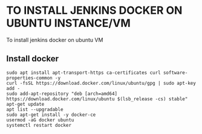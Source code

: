 # TO INSTALL JENKINS DOCKER ON UBUNTU INSTANCE/VM

To install jenkins docker on ubuntu VM

## Install docker

```
sudo apt install apt-transport-https ca-certificates curl software-properties-common -y
curl -fsSL https://download.docker.com/linux/ubuntu/gpg | sudo apt-key add -
sudo add-apt-repository "deb [arch=amd64] https://download.docker.com/linux/ubuntu $(lsb_release -cs) stable"
apt-get update
apt list --upgradable
sudo apt-get install -y docker-ce
usermod -aG docker ubuntu
systemctl restart docker
```


